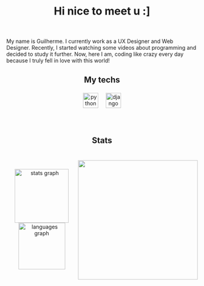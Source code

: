 <h1 align="center">Hi nice to meet u :]</h1>

###

<br clear="both">

<p align="left">My name is Guilherme. I currently work as a UX Designer and Web Designer. Recently, I started watching some videos about programming and decided to study it further. Now, here I am, coding like crazy every day because I truly fell in love with this world!</p>

###

<h2 align="center">My techs</h2>

###

<div align="center">
  <img src="https://cdn.jsdelivr.net/gh/devicons/devicon/icons/python/python-original.svg" height="40" alt="python logo"  />
  <img width="12" />
  <img src="https://cdn.jsdelivr.net/gh/devicons/devicon/icons/django/django-plain.svg" height="40" alt="django logo"  />
</div>

###

<br clear="both">

<h2 align="center">Stats</h2>

###

<br clear="both">

<img align="right" height="315" src="https://i.imgur.com/leZOdBP.gif"  />

###

<div align="center">
  <img src="https://github-readme-stats.vercel.app/api?username=guimartic&hide_title=false&hide_rank=false&show_icons=true&include_all_commits=true&count_private=true&disable_animations=false&theme=dracula&locale=en&hide_border=false&order=1" height="142" alt="stats graph"  />
  <img src="https://github-readme-stats.vercel.app/api/top-langs?username=guimartic&locale=en&hide_title=false&layout=compact&card_width=320&langs_count=5&theme=dracula&hide_border=false&order=2&custom_title=Most%20Used%20Languages" height="123" alt="languages graph"  />
</div>

###
